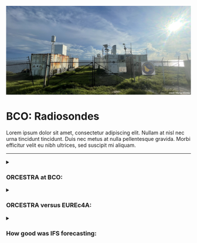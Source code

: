 <!-- This file was created automatically -->

![BCO Radiosondes](../figures/BCO_07_SEP_2024.jpg)

# BCO: Radiosondes

Lorem ipsum dolor sit amet, consectetur adipiscing elit. Nullam at nisl nec urna tincidunt tincidunt. Duis nec metus at nulla pellentesque gravida. Morbi efficitur velit eu nibh ultrices, sed suscipit mi aliquam.

---

<details>
  <summary><h3>ORCESTRA at BCO:</h3></summary>

  <summary><h4>The BCO Radiosonde Team</h4></summary>

  | ![Team1](../figures/Collage1.jpg) | ![Team2](../figures/Collage2.jpg) |
  |:---------------------------------:|:---------------------------------:|


</details>

<details>
  <summary><h3>ORCESTRA versus EUREc4A:</h3></summary>
  
  Comparison between ORCESTRA and EUREC4A.

  ![ORCESTRA_vs_EUREC4A](../figures/All_Variables_EUREC4A_vs_ORCESTRA.png)
  
</details>

<details>
  <summary><h3>How good was IFS forecasting:</h3></summary>
  
  Lorem ipsum dolor sit amet, consectetur adipiscing elit. Aliquam eget pharetra ex. Cras vel urna nec nulla cursus aliquet.
  
</details>
